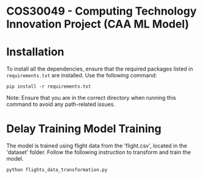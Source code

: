 # COS30049 - Computing Technology Innovation Project (CAA ML Model)

# Installation

To install all the dependencies, ensure that the required packages listed in `requirements.txt` are installed. Use the following command:

    pip install -r requirements.txt

Note: Ensure that you are in the correct directory when running this command to avoid any path-related issues.

# Delay Training Model Training

The model is trained using flight data from the 'flight.csv', located in the 'dataset' folder. Follow the following instruction to transform and train the model.

    python flights_data_transformation.py




